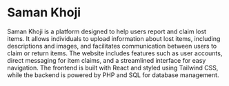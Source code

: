 # Saman Khoji





Saman Khoji  is a platform designed to help users report and claim lost items. It allows individuals to upload information about lost items, including descriptions and images, and facilitates communication between users to claim or return items. The website includes features such as user accounts, direct messaging for item claims, and a streamlined interface for easy navigation. The frontend is built with React and styled using Tailwind CSS, while the backend is powered by PHP and SQL for database management.
